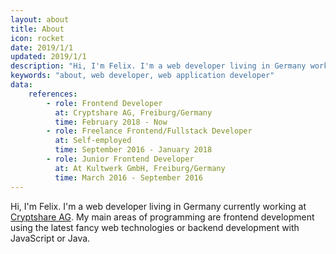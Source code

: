 ```yaml
---
layout: about
title: About
icon: rocket
date: 2019/1/1
updated: 2019/1/1
description: "Hi, I'm Felix. I'm a web developer living in Germany working at Cryptshare AG."
keywords: "about, web developer, web application developer"
data:
    references:
        - role: Frontend Developer
          at: Cryptshare AG, Freiburg/Germany
          time: February 2018 - Now
        - role: Freelance Frontend/Fullstack Developer
          at: Self-employed
          time: September 2016 - January 2018
        - role: Junior Frontend Developer
          at: At Kultwerk GmbH, Freiburg/Germany
          time: March 2016 - September 2016
---
```


Hi, I'm Felix.
I'm a web developer living in Germany currently working at [Cryptshare AG](https://www.cryptshare.com/).
My main areas of programming are frontend development using the latest fancy web technologies or backend development with JavaScript or Java.

